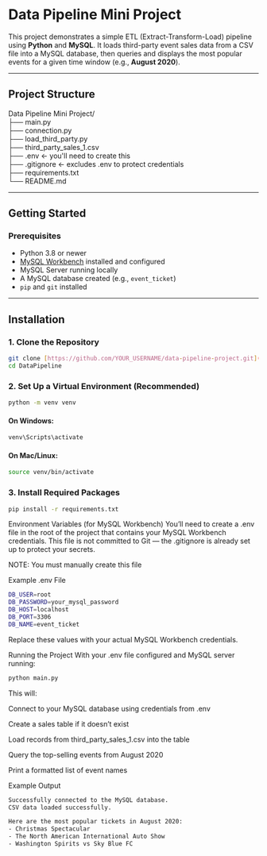 #  Data Pipeline Mini Project

This project demonstrates a simple ETL (Extract-Transform-Load) pipeline using **Python** and **MySQL**. It loads third-party event sales data from a CSV file into a MySQL database, then queries and displays the most popular events for a given time window (e.g., **August 2020**).

---

##  Project Structure

Data Pipeline Mini Project/  
├── main.py  
├── connection.py  
├── load_third_party.py  
├── third_party_sales_1.csv  
├── .env ← you'll need to create this  
├── .gitignore ← excludes .env to protect credentials  
├── requirements.txt  
└── README.md  

---

##  Getting Started

###  Prerequisites

- Python 3.8 or newer
- [MySQL Workbench](https://dev.mysql.com/downloads/workbench/) installed and configured
- MySQL Server running locally
- A MySQL database created (e.g., `event_ticket`)
- `pip` and `git` installed

---

##  Installation

### 1. Clone the Repository

```bash
git clone [https://github.com/YOUR_USERNAME/data-pipeline-project.git](https://github.com/matthew-bevis/DataPipeline)
cd DataPipeline
```
### 2. Set Up a Virtual Environment (Recommended)
```bash
python -m venv venv
```
#### On Windows:
```bash
venv\Scripts\activate
```
#### On Mac/Linux:
```bash
source venv/bin/activate
```
### 3. Install Required Packages
```bash
pip install -r requirements.txt
```
Environment Variables (for MySQL Workbench)
You’ll need to create a .env file in the root of the project that contains your MySQL Workbench credentials. This file is not committed to Git — the .gitignore is already set up to protect your secrets.

NOTE: You must manually create this file

Example .env File
```bash
DB_USER=root
DB_PASSWORD=your_mysql_password
DB_HOST=localhost
DB_PORT=3306
DB_NAME=event_ticket
```
Replace these values with your actual MySQL Workbench credentials.

Running the Project
With your .env file configured and MySQL server running:

```bash
python main.py
```
This will:

Connect to your MySQL database using credentials from .env

Create a sales table if it doesn’t exist

Load records from third_party_sales_1.csv into the table

Query the top-selling events from August 2020

Print a formatted list of event names

Example Output
```bash
Successfully connected to the MySQL database.
CSV data loaded successfully.

Here are the most popular tickets in August 2020:
- Christmas Spectacular
- The North American International Auto Show
- Washington Spirits vs Sky Blue FC
```
